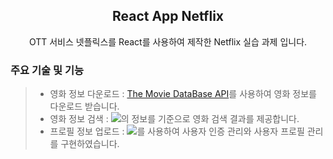 <div align="center">

## React App Netflix
OTT 서비스 넷플릭스를 React를 사용하여 제작한 Netflix 실습 과제 입니다.

</div>

### 주요 기술 및 기능
> + 영화 정보 다운로드 : [The Movie DataBase API](https://developer.themoviedb.org/reference/intro/getting-started)를 사용하여 영화 정보를 다운로드 받습니다.
> + 영화 정보 검색 : <img src="https://img.shields.io/badge/The Movie DataBase-01B4E4?style=flat&logo=themoviedatabase&logoColor=white"/>의 정보를 기준으로 영화 검색 결과를 제공합니다.
> + 프로필 정보 업로드 : <img src="https://img.shields.io/badge/FireBase-DD2C00?style=flat&logo=FireBase&logoColor=white"/>를 사용하여 사용자 인증 관리와 사용자 프로필 관리를 구현하였습니다.


